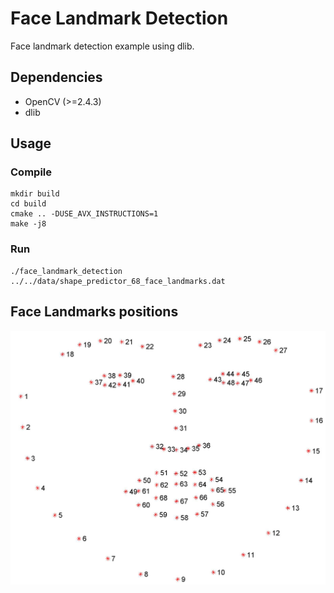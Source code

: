 # Face Landmark Detection
Face landmark detection example using dlib.

## Dependencies
* OpenCV (>=2.4.3)
* dlib

## Usage
### Compile

```
mkdir build
cd build
cmake .. -DUSE_AVX_INSTRUCTIONS=1
make -j8
```

### Run
```
./face_landmark_detection ../../data/shape_predictor_68_face_landmarks.dat
```

## Face Landmarks positions
![](../../res/face_landmark.jpg)
